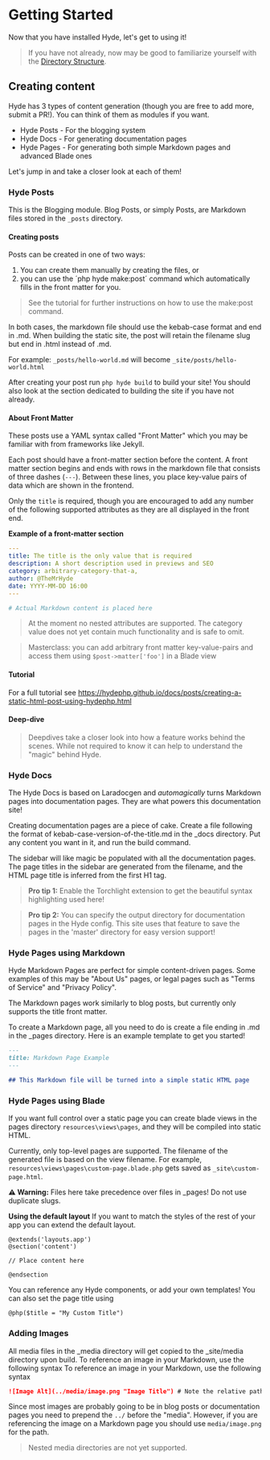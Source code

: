 # Getting Started
Now that you have installed Hyde, let's get to using it!

> If you have not already, now may be good to familiarize yourself with the [Directory Structure](directory-structure.html).

## Creating content

Hyde has 3 types of content generation (though you are free to add more, submit a PR!). You can think of them as modules if you want.

- Hyde Posts - For the blogging system
- Hyde Docs - For generating documentation pages
- Hyde Pages - For generating both simple Markdown pages and advanced Blade ones

Let's jump in and take a closer look at each of them!

### Hyde Posts
This is the Blogging module. Blog Posts, or simply Posts, are Markdown files stored in the `_posts` directory.

#### Creating posts
Posts can be created in one of two ways:
1. You can create them manually by creating the files, or
2. you can use the ´php hyde make:post´ command which automatically fills in the front matter for you.

> See the tutorial for further instructions on how to use the make:post command.

In both cases, the markdown file should use the kebab-case format and end in .md. When building the static site, the post will retain the filename slug but end in .html instead of .md.

For example:
`_posts/hello-world.md` will become `_site/posts/hello-world.html`

After creating your post run `php hyde build` to build your site! You should also look at the section dedicated to building the site if you have not already.

#### About Front Matter
These posts use a YAML syntax called "Front Matter" which you may be familiar with from frameworks like Jekyll.

Each post should have a front-matter section before the content. A front matter section begins and ends with rows in the markdown file that consists of three dashes (`---`). Between these lines, you place key-value pairs of data which are shown in the frontend.

Only the `title` is required, though you are encouraged to add any number of the following supported attributes as they are all displayed in the front end.

**Example of a front-matter section**
```yaml
---
title: The title is the only value that is required
description: A short description used in previews and SEO
category: arbitrary-category-that-a,
author: @TheMrHyde
date: YYYY-MM-DD 16:00
---

# Actual Markdown content is placed here
```

> At the moment no nested attributes are supported. The category value does not yet contain much functionality and is safe to omit.

> Masterclass: you can add arbitrary front matter key-value-pairs and access them using `$post->matter['foo']` in a Blade view

#### Tutorial

For a full tutorial see https://hydephp.github.io/docs/posts/creating-a-static-html-post-using-hydephp.html


#### Deep-dive
> Deepdives take a closer look into how a feature works behind the scenes. While not required to know it can help to understand the "magic" behind Hyde.

### Hyde Docs 

The Hyde Docs is based on Laradocgen and _automagically_ turns Markdown pages into documentation pages. They are what powers this documentation site!

Creating documentation pages are a piece of cake. Create a file following the format of kebab-case-version-of-the-title.md in the _docs directory. Put any content you want in it, and run the build command.

The sidebar will like magic be populated with all the documentation pages. The page titles in the sidebar are generated from the filename, and the HTML page title is inferred from the first H1 tag.

> **Pro tip 1:** Enable the Torchlight extension to get the beautiful syntax highlighting used here!

> **Pro tip 2:** You can specify the output directory for documentation pages in the Hyde config. This site uses that feature to save the pages in the 'master' directory for easy version support! 

### Hyde Pages using Markdown

Hyde Markdown Pages are perfect for simple content-driven pages. Some examples of this may be "About Us" pages, or legal pages such as "Terms of Service" and "Privacy Policy".

The Markdown pages work similarly to blog posts, but currently only supports the title front matter.

To create a Markdown page, all you need to do is create a file ending in .md in the _pages directory. Here is an example template to get you started!
```markdown
---
title: Markdown Page Example
---

## This Markdown file will be turned into a simple static HTML page
```


### Hyde Pages using Blade

If you want full control over a static page you can create blade views in the pages directory `resources\views\pages`, and they will be compiled into static HTML.

Currently, only top-level pages are supported. The filename of the generated file is based on the view filename.
For example, `resources\views\pages\custom-page.blade.php` gets saved as `_site\custom-page.html`.

**⚠ Warning:**
Files here take precedence over files in _pages! Do not use duplicate slugs.

**Using the default layout**
If you want to match the styles of the rest of your app you can extend the default layout.
```blade
@extends('layouts.app')
@section('content')

// Place content here

@endsection
```

You can reference any Hyde components, or add your own templates!
You can also set the page title using
```blade
@php($title = "My Custom Title")
```

### Adding Images

All media files in the _media directory will get copied to the _site/media directory upon build. To reference an image in your Markdown, use the following syntax
To reference an image in your Markdown, use the following syntax
```markdown
![Image Alt](../media/image.png "Image Title") # Note the relative path
```

Since most images are probably going to be in blog posts or documentation pages you need to prepend the `../` before the "media". However, if you are referencing the image on a Markdown page you should use `media/image.png` for the path.

> Nested media directories are not yet supported.